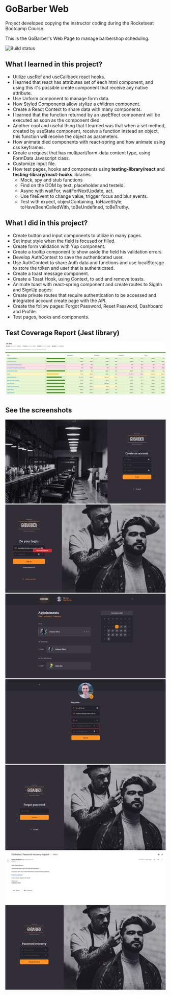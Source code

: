 # GoBarber Web

Project developed copying the instructor coding during the Rocketseat Bootcamp Course.

This is the GoBarber's Web Page to manage barbershop scheduling.

![Build status](https://github.com/danielbackes/rocketseat_gobarber_web/workflows/.github/workflows/production.yml/badge.svg)

## What I learned in this project?

  - Utilize useRef and useCallback react hooks.
  - I learned that react has attributes set of each html component, and using this it's possible create component that receive any native attribute.
  - Use Unform component to manage form data.
  - How Styled Components allow stylize a children component.
  - Create a React Context to share data with many components.
  - I learned that the function returned by an useEffect component will be executed as soon as the component died.
  - Another cool and useful thing that I learned was that when a set<State> method, created by useState component, receive a function instead an object, this function will receive the <State> object as parameters.
  - How animate died components with react-spring and how animate using css keyframes.
  - Create a request that has multipart/form-data content type, using FormData Javascript class.
  - Customize input file.
  - How test pages, hooks and components using **testing-library/react** and **testing-library/react-hooks** libraries:
    - Mock, spy and stub functions
    - Find on the DOM by text, placeholder and testeId.
    - Async with waitFor, waitForNextUpdate, act.
    - Use fireEvent to change value, trigger focus and blur events.
    - Test with expect, objectContaining, toHaveStyle, toHaveBeenCalledWith, toBeUndefined, toBeTruthy.


## What I did in this project?

  - Create button and input components to utilize in many pages.
  - Set input style when the field is focused or filled.
  - Create form validation with Yup component.
  - Create a tooltip component to show aside the field his validation errors.
  - Develop AuthContext to save the authenticated user.
  - Use AuthContext to share Auth data and functions and use localStorage to store the token and user that is authenticated.
  - Create a toast message component.
  - Create a Toast Hook, using Context, to add and remove toasts.
  - Animate toast with react-spring component and create routes to SignIn and SignUp pages.
  - Create private routes that require authentication to be accessed and integrated account create page with the API.
  - Create the follow pages: Forgot Password, Reset Password, Dashboard and Profile.
  - Test pages, hooks and components.

## Test Coverage Report (Jest library)

![SignIn](readme/screenshot-8.png)

## See the screenshots

![SignIn](readme/screenshot-1.png)
![SignUp](readme/screenshot-2.png)
![SignUp](readme/screenshot-3.png)
![SignUp](readme/screenshot-4.png)
![SignUp](readme/screenshot-5.png)
![SignUp](readme/screenshot-6.png)
![SignUp](readme/screenshot-7.png)


